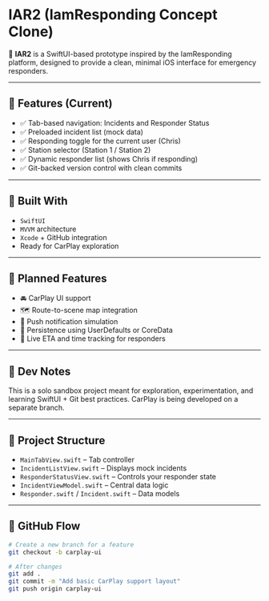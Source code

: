 # IAR2 (IamResponding Concept Clone)

🚒 **IAR2** is a SwiftUI-based prototype inspired by the IamResponding platform, designed to provide a clean, minimal iOS interface for emergency responders.

---

## 🔧 Features (Current)

- ✅ Tab-based navigation: Incidents and Responder Status
- ✅ Preloaded incident list (mock data)
- ✅ Responding toggle for the current user (Chris)
- ✅ Station selector (Station 1 / Station 2)
- ✅ Dynamic responder list (shows Chris if responding)
- ✅ Git-backed version control with clean commits

---

## 📱 Built With

- `SwiftUI`
- `MVVM` architecture
- `Xcode` + GitHub integration
- Ready for CarPlay exploration

---

## 📍 Planned Features

- 🚘 CarPlay UI support
- 🗺️ Route-to-scene map integration
- 🔔 Push notification simulation
- 💾 Persistence using UserDefaults or CoreData
- 🔄 Live ETA and time tracking for responders

---

## 🧪 Dev Notes

This is a solo sandbox project meant for exploration, experimentation, and learning SwiftUI + Git best practices. CarPlay is being developed on a separate branch.

---

## 📂 Project Structure

- `MainTabView.swift` – Tab controller
- `IncidentListView.swift` – Displays mock incidents
- `ResponderStatusView.swift` – Controls your responder state
- `IncidentViewModel.swift` – Central data logic
- `Responder.swift` / `Incident.swift` – Data models

---

## 🔗 GitHub Flow

```bash
# Create a new branch for a feature
git checkout -b carplay-ui

# After changes
git add .
git commit -m "Add basic CarPlay support layout"
git push origin carplay-ui

